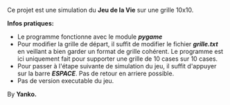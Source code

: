 Ce projet est une simulation du **Jeu de la Vie** sur une grille 10x10.

**Infos pratiques:**
- Le programme fonctionne avec le module ***pygame***
- Pour modifier la grille de départ, il suffit de modifier le fichier ***grille.txt*** en veillant a bien garder un format de grille cohérent. Le programme est ici uniquement fait pour supporter une grille de 10 cases sur 10 cases.
- Pour passer à l'étape suivante de simulation du jeu, il suffit d'appuyer sur la barre ***ESPACE***. Pas de retour en arriere possible.
- Pas de version executable du jeu.


By **Yanko.**


